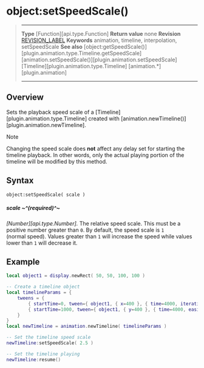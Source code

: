# object:setSpeedScale()

> --------------------- ------------------------------------------------------------------------------------------
> __Type__              [Function][api.type.Function]
> __Return value__      none
> __Revision__          [REVISION_LABEL](REVISION_URL)
> __Keywords__          animation, timeline, interpolation, setSpeedScale
> __See also__          [object:getSpeedScale()][plugin.animation.type.Timeline.getSpeedScale]
>						[animation.setSpeedScale()][plugin.animation.setSpeedScale]
>						[Timeline][plugin.animation.type.Timeline]
>						[animation.*][plugin.animation]
> --------------------- ------------------------------------------------------------------------------------------

## Overview

Sets the playback speed scale of a [Timeline][plugin.animation.type.Timeline] created with [animation.newTimeline()][plugin.animation.newTimeline].

<div class="guide-notebox">
<div class="notebox-title">Note</div>

Changing the speed scale does __not__ affect any delay set for starting the timeline playback. In other words, only the actual playing portion of the timeline will be modified by this method.

</div>


## Syntax

	object:setSpeedScale( scale )

##### scale ~^(required)^~
_[Number][api.type.Number]._ The relative speed scale. This must be a positive number greater than `0`. By default, the speed scale is `1` (normal&nbsp;speed). Values greater than `1` will increase the speed while values lower than `1` will decrease it.

## Example

``````lua
local object1 = display.newRect( 50, 50, 100, 100 )

-- Create a timeline object
local timelineParams = {
	tweens = {
		{ startTime=0, tween={ object1, { x=400 }, { time=4000, iterations=5 } } },
		{ startTime=1000, tween={ object1, { y=400 }, { time=4000, easing=easing.outQuad } } }
	}
}
local newTimeline = animation.newTimeline( timelineParams )

-- Set the timeline speed scale
newTimeline:setSpeedScale( 2.5 )

-- Set the timeline playing
newTimeline:resume()
``````
